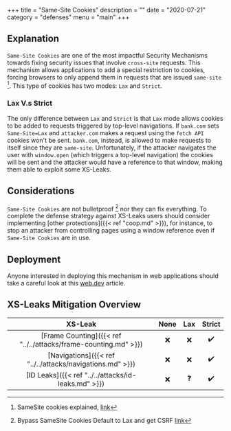 +++
title = "Same-Site Cookies"
description = ""
date = "2020-07-21"
category = "defenses"
menu = "main"
+++


## Explanation

`Same-Site Cookies` are one of the most impactful Security Mechanisms towards fixing security issues that involve `cross-site` requests. This mechanism allows applications to add a special restriction to cookies, forcing browsers to only append them in requests that are issued `same-site` [^1]. This type of cookies has two modes: `Lax` and `Strict`.

### Lax V.s Strict

The only difference between `Lax` and `Strict` is that `Lax` mode allows cookies to be added to requests triggered by top-level navigations. If `bank.com` sets `Same-Site=Lax` and `attacker.com` makes a request using the `fetch API` cookies won't be sent. `bank.com`, instead, is allowed to make requests to itself since they are `same-site`. Unfortunately, if the attacker navigates the user with `window.open` (which triggers a top-level navigation) the cookies will be sent and the attacker would have a reference to that window, making them able to exploit some XS-Leaks.

## Considerations

`Same-Site Cookies` are not bulletproof [^2] nor they can fix everything. To complete the defense strategy against XS-Leaks users should consider implementing [other protections]({{< ref "coop.md" >}}), for instance, to stop an attacker from controlling pages using a window reference even if `Same-Site Cookies` are in use.


## Deployment

Anyone interested in deploying this mechanism in web applications should take a careful look at this [web.dev](https://web.dev/samesite-cookie-recipes/) article.

## XS-Leaks Mitigation Overview

|                           XS-Leak                                 |  None |  Lax   | Strict |
|:-----------------------------------------------------------------:|:-----:|:------:|:------:|
| [Frame Counting]({{< ref "../../attacks/frame-counting.md" >}})   |   ❌  |   ❌   |  ✔️   |
| [Navigations]({{< ref "../../attacks/navigations.md" >}})         |   ❌  |   ❌   |  ✔️   |
| [ID Leaks]({{< ref "../../attacks/id-leaks.md" >}})               |   ❌  |   ❓  |  ✔️   |

[^1]: SameSite cookies explained, [link](https://web.dev/samesite-cookies-explained/)
[^2]: Bypass SameSite Cookies Default to Lax and get CSRF [link](https://medium.com/@renwa/bypass-samesite-cookies-default-to-lax-and-get-csrf-343ba09b9f2b)
